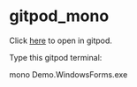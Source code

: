 # gitpod_mono

Click [here](https://gitpod.io/#https://github.com/op07n/gitpod_mono) to open in gitpod.

Type this gitpod terminal:

mono Demo.WindowsForms.exe


